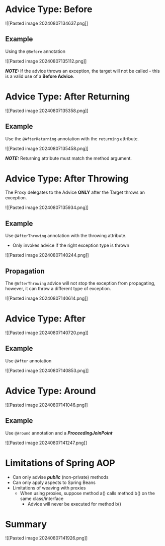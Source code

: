 # Advice Type: Before

![[Pasted image 20240807134637.png]]

## Example

Using the `@Before` annotation

![[Pasted image 20240807135112.png]]

***NOTE:*** If the advice throws an exception, the target will not be called - this is a valid use of a **Before Advice**.

# Advice Type: After Returning

![[Pasted image 20240807135358.png]]

## Example

Use the `@AfterReturning` annotation with the `returning` attribute.

![[Pasted image 20240807135458.png]]

***NOTE:*** Returning attribute must match the method argument.

# Advice Type: After Throwing

The Proxy delegates to the Advice **ONLY** after the Target throws an exception.

![[Pasted image 20240807135934.png]]

## Example

Use `@AfterThrowing` annotation with the throwing attribute.
- Only invokes advice if the right exception type is thrown

![[Pasted image 20240807140244.png]]

## Propagation

The `@AfterThrowing` advice will not stop the exception from propagating, however, it can throw a different type of exception.

![[Pasted image 20240807140614.png]]

# Advice Type: After

![[Pasted image 20240807140720.png]]

## Example

Use `@After` annotation

![[Pasted image 20240807140853.png]]

# Advice Type: Around

![[Pasted image 20240807141046.png]]

## Example

Use `@Around` annotation and a ***ProceedingJoinPoint***

![[Pasted image 20240807141247.png]]


# Limitations of Spring AOP

- Can only advise ***public*** (non-private) methods
- Can only apply aspects to Spring Beans
- Limitations of weaving with proxies
	- When using proxies, suppose method a() calls method b() on the same class/interface
		- Advice will never be executed for method b()


# Summary

![[Pasted image 20240807141926.png]]